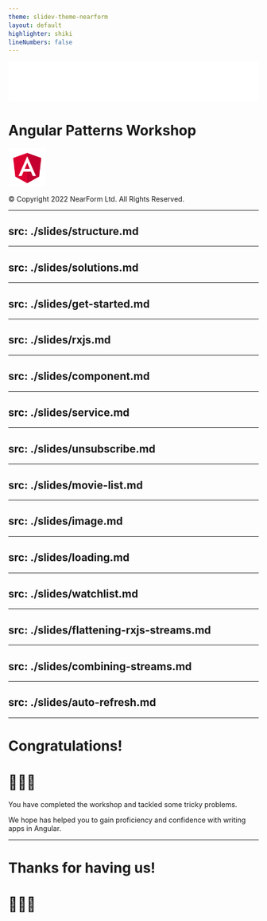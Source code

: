 ```yaml
---
theme: slidev-theme-nearform
layout: default
highlighter: shiki
lineNumbers: false
---
```


<img class=logo src="/images/nearform.svg" alt="NearForm logo">

# Angular Patterns Workshop

<img src="/images/angular.svg" style="width: 15%;" alt="Angular logo">

<div class="copyright">

© Copyright 2022 NearForm Ltd. All Rights Reserved.

</div>

---
src: ./slides/structure.md
---

---
src: ./slides/solutions.md
---

---
src: ./slides/get-started.md
---


---
src: ./slides/rxjs.md
---

---
src: ./slides/component.md
---

---
src: ./slides/service.md
---

---
src: ./slides/unsubscribe.md
---

---
src: ./slides/movie-list.md
---

---
src: ./slides/image.md
---

---
src: ./slides/loading.md
---

---
src: ./slides/watchlist.md
---

---
src: ./slides/flattening-rxjs-streams.md
---

---
src: ./slides/combining-streams.md
---



---
src: ./slides/auto-refresh.md
---


---

<div class="slidev-layout intro">

# Congratulations!

# 👏👏👏

You have completed the workshop and tackled some tricky problems.

We hope has helped you to gain proficiency and confidence with writing apps in Angular.

</div>

---

<div class="slidev-layout intro">

# Thanks for having us!

# 🙏🙏🙏

</div>
